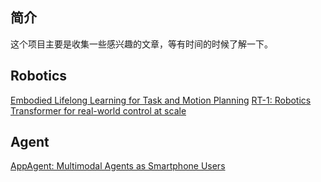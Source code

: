 ## 简介
这个项目主要是收集一些感兴趣的文章，等有时间的时候了解一下。

## Robotics
[Embodied Lifelong Learning for Task and Motion Planning](https://arxiv.org/pdf/2307.06870.pdf)
[RT-1: Robotics Transformer for real-world control at scale](https://blog.research.google/2022/12/rt-1-robotics-transformer-for-real.html)


## Agent
[AppAgent: Multimodal Agents as Smartphone Users](https://arxiv.org/pdf/2312.13771v1.pdf)

